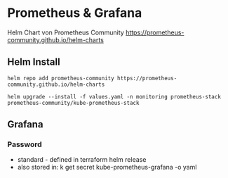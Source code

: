 # Prometheus & Grafana 

Helm Chart von Prometheus Community https://prometheus-community.github.io/helm-charts

## Helm Install

```
helm repo add prometheus-community https://prometheus-community.github.io/helm-charts

helm upgrade --install -f values.yaml -n monitoring prometheus-stack prometheus-community/kube-prometheus-stack  
```

## Grafana

### Password
- standard - defined in terraform helm release
- also stored in: k get secret kube-prometheus-grafana -o yaml

